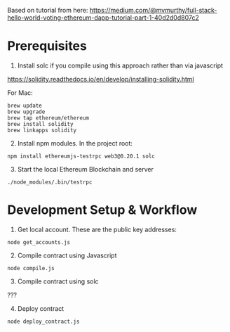 Based on tutorial from here: https://medium.com/@mvmurthy/full-stack-hello-world-voting-ethereum-dapp-tutorial-part-1-40d2d0d807c2

# Prerequisites

1. Install solc if you compile using this approach rather than via javascript

https://solidity.readthedocs.io/en/develop/installing-solidity.html

For Mac:

```
brew update
brew upgrade
brew tap ethereum/ethereum
brew install solidity
brew linkapps solidity
```

2. Install npm modules. In the project root:

```
npm install ethereumjs-testrpc web3@0.20.1 solc
```

3. Start the local Ethereum Blockchain and server

```
./node_modules/.bin/testrpc
```

# Development Setup & Workflow

1. Get local account. These are the public key addresses:

```
node get_accounts.js
```

2. Compile contract using Javascript

```
node compile.js
```

3. Compile contract using solc

???

4. Deploy contract

```
node deploy_contract.js
```
